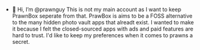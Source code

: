 - 👋 Hi, I’m @prawnguy
This is not my main account as I want to keep PrawnBox seperate from that.
PrawBox is aims to be a FOSS alternative to the many hidden photo vault apps that alreadt exist.
I wanted to make it because I felt the closed-sourced apps with ads and paid features are hard to trust.
I'd like to keep my preferences when it comes to prawns a secret.
